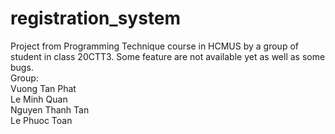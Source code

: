# registration_system
Project from Programming Technique course in HCMUS by a group of student in class 20CTT3. Some feature are not available yet as well as some bugs.  
Group:  
Vuong Tan Phat   
Le Minh Quan  
Nguyen Thanh Tan  
Le Phuoc Toan  

